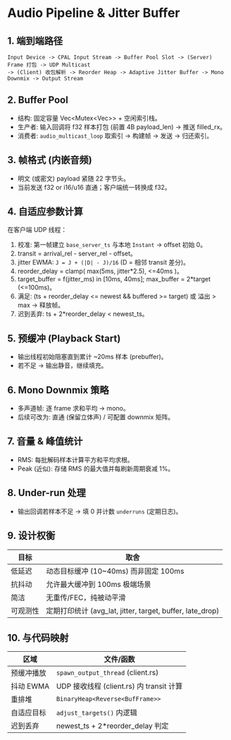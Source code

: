 # Audio Pipeline & Jitter Buffer

## 1. 端到端路径
```
Input Device -> CPAL Input Stream -> Buffer Pool Slot -> (Server) Frame 打包 -> UDP Multicast
-> (Client) 收包解析 -> Reorder Heap -> Adaptive Jitter Buffer -> Mono Downmix -> Output Stream
```

## 2. Buffer Pool
- 结构: 固定容量 Vec<Mutex<Vec<u8>>> + 空闲索引栈。
- 生产者: 输入回调将 f32 样本打包 (前置 4B payload_len) -> 推送 filled_rx。
- 消费者: `audio_multicast_loop` 取索引 -> 构建帧 -> 发送 -> 归还索引。

## 3. 帧格式 (内嵌音频)
- 明文 (或密文) payload 紧随 22 字节头。
- 当前发送 f32 or i16/u16 直通；客户端统一转换成 f32。

## 4. 自适应参数计算
在客户端 UDP 线程：
1. 校准: 第一帧建立 `base_server_ts` 与本地 `Instant` -> offset 初始 0。
2. transit = arrival_rel - server_rel - offset。
3. jitter EWMA: `J = J + (|D| - J)/16` (D = 相邻 transit 差分)。
4. reorder_delay = clamp( max(5ms, jitter*2.5), <=40ms )。
5. target_buffer = f(jitter_ms) in [10ms, 40ms]; max_buffer = 2*target (<=100ms)。
6. 满足: (ts + reorder_delay <= newest && buffered >= target) 或 溢出 > max -> 释放帧。
7. 迟到丢弃: ts + 2*reorder_delay < newest_ts。

## 5. 预缓冲 (Playback Start)
- 输出线程初始阻塞直到累计 ~20ms 样本 (prebuffer)。
- 若不足 -> 输出静音，继续填充。

## 6. Mono Downmix 策略
- 多声道帧: 逐 frame 求和平均 -> mono。
- 后续可改为: 直通 (保留立体声) / 可配置 downmix 矩阵。

## 7. 音量 & 峰值统计
- RMS: 每批解码样本计算平方和平均求根。
- Peak (近似): 存储 RMS 的最大值并每刷新周期衰减 1%。

## 8. Under-run 处理
- 输出回调若样本不足 -> 填 0 并计数 `underruns` (定期日志)。

## 9. 设计权衡
| 目标 | 取舍 |
|------|------|
| 低延迟 | 动态目标缓冲 (10~40ms) 而非固定 100ms |
| 抗抖动 | 允许最大缓冲到 100ms 极端场景 |
| 简洁 | 无重传/FEC，纯被动平滑 |
| 可观测性 | 定期打印统计 (avg_lat, jitter, target, buffer, late_drop) |

## 10. 与代码映射
| 区域 | 文件/函数 |
|------|-----------|
| 预缓冲播放 | `spawn_output_thread` (client.rs) |
| 抖动 EWMA | UDP 接收线程 (client.rs) 内 transit 计算 |
| 重排堆 | `BinaryHeap<Reverse<BufFrame>>` |
| 自适应目标 | `adjust_targets()` 内逻辑 |
| 迟到丢弃 | newest_ts + 2*reorder_delay 判定 |

